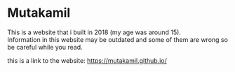 # Mutakamil

This is a website that i built in 2018 (my age was around 15).  
Information in this website may be outdated and some of them are wrong so be careful while you read.  

this is a link to the website: https://mutakamil.github.io/
